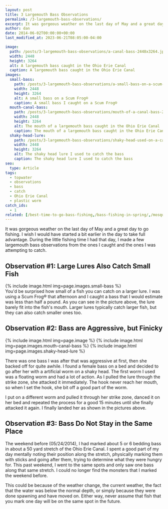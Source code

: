 ```yaml
---
layout: post
title: 3 Largemouth Bass Observations
permalink: /3-largemouth-bass-observations/
excerpt: It was gorgeous weather on the last day of May and a great day to go fishing. During the little fishing time I had, I made a few observations about the largemouth bass I caught and was attempting to catch.
author: dan
date: 2014-06-02T00:00:00+00:00
last_modified_at: 2023-06-21T08:05:00-04:00

image:
  path: /posts/3-largemouth-bass-observations/a-canal-bass-2448x3264.jpg
  width: 2448
  height: 3264
  alt: A largemouth bass caught in the Ohio Erie Canal
  caption: A largemouth bass caught in the Ohio Erie Canal
images:
  small-bass:
    path: /posts/3-largemouth-bass-observations/a-small-bass-on-a-scum-frog-2448x3264.jpg
    width: 2448
    height: 3264
    alt: A small bass on a Scum Frog®
    caption: A small bass I caught on a Scum Frog®
  mouth-canal-bass:
    path: /posts/3-largemouth-bass-observations/mouth-of-a-canal-bass-2448x3264.jpg
    width: 2448
    height: 3264
    alt: The mouth of a largemouth bass caught in the Ohio Erie Canal
    caption: The mouth of a largemouth bass caught in the Ohio Erie Canal
  shaky-head-lure:
    path: /posts/3-largemouth-bass-observations/shaky-head-used-on-a-canal-bass-2448x3264.jpg
    width: 2448
    height: 3264
    alt: The shaky head lure I used to catch the bass
    caption: The shaky head lure I used to catch the bass
seo:
  type: Article
tags:
  - topwater
  - observations
  - bass
  - catch
  - Ohio Erie Canal
  - plastic worm
catch_ids:
  - 1
related: [/best-time-to-go-bass-fishing,/bass-fishing-in-spring/,/mosquito-lake-2012/,]
---
```

It was gorgeous weather on the last day of May and a great day to go fishing. I wish I would have started a bit earlier in the day to take full advantage. During the little fishing time I had that day, I made a few largemouth bass observations from the ones I caught and the ones I was attempting to catch.

## Observation #1: Large Lures Also Catch Small Fish

<div class="gallery">
  {% include image.html img=page.images.small-bass %}
</div>
You'd be surprised how small of a fish you can catch on a larger lure. I was using a Scum Frog® that afternoon and I caught a bass that I would estimate was less than half a pound. As you can see in the picture above, the lure barely fit into the fish's mouth. Larger lures typically catch larger fish, but they can also catch smaller ones too.

## Observation #2: Bass are Aggressive, but Finicky

<div class="gallery">
  {% include image.html img=page.image %}
  {% include image.html img=page.images.mouth-canal-bass %}
  {% include image.html img=page.images.shaky-head-lure %}
</div>

There was one bass I was after that was aggressive at first, then she backed off for quite awhile. I found a female bass on a bed and decided to go after her with a artificial worm on a shaky head. The first worm I used was a floating worm and had a lot of action. As I pulled the lure through the strike zone, she attacked it immediately. The hook never reach her mouth, so when I set the hook, she bit off a good part of the worm.

I put on a different worm and pulled it through her strike zone, danced it on her bed and repeated the process for a good 15 minutes until she finally attacked it again. I finally landed her as shown in the pictures above.

## Observation #3: Bass Do Not Stay in the Same Place

The weekend before (05/24/2014), I had marked about 5 or 6 bedding bass in about a 50 yard stretch of the Ohio Erie Canal. I spent a good part of my day mentally noting their position along the stretch, physically marking them with sticks and going after them, trying to determine what they were hungry for. This past weekend, I went to the same spots and only saw one bass along that same stretch. I could no longer find the monsters that I marked the weekend before.

This could be because of the weather change, the current weather, the fact that the water was below the normal depth, or simply because they were done spawning and have moved on. Either way, never assume that fish that you mark one day will be on the same spot in the future.
